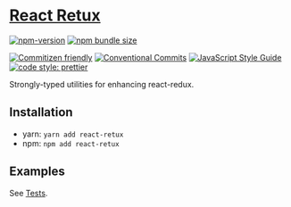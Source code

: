 # [React Retux](https://github.com/crimx/retux/tree/master/packages/react-retux)

[![npm-version](https://img.shields.io/npm/v/react-retux.svg)](https://www.npmjs.com/package/react-retux)
[![npm bundle size](https://img.shields.io/bundlephobia/minzip/react-retux)](https://bundlephobia.com/result?p=react-retux)

[![Commitizen friendly](https://img.shields.io/badge/commitizen-friendly-brightgreen.svg?maxAge=2592000)](http://commitizen.github.io/cz-cli/)
[![Conventional Commits](https://img.shields.io/badge/Conventional%20Commits-1.0.0-brightgreen.svg?maxAge=2592000)](https://conventionalcommits.org)
[![JavaScript Style Guide](https://img.shields.io/badge/code_style-standard-brightgreen.svg)](https://standardjs.com)
[![code style: prettier](https://img.shields.io/badge/code_style-prettier-ff69b4.svg?style=flat-square)](https://github.com/prettier/prettier)

Strongly-typed utilities for enhancing react-redux.

## Installation

- yarn: `yarn add react-retux`
- npm: `npm add react-retux`

## Examples

See [Tests](./__tests__).
